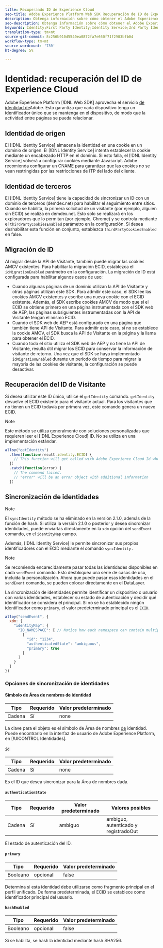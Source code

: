 ```yaml
---
title: Recuperando ID de Experience Cloud
seo-title: Adobe Experience Platform Web SDK Recuperación de ID de Experience Cloud
description: Obtenga información sobre cómo obtener el Adobe Experience Cloud Id.
seo-description: Obtenga información sobre cómo obtener el Adobe Experience Cloud Id.
keywords: Identity;First Party Identity;Identity Service;3rd Party Identity;ID Migration;Visitor ID;third party identity;thirdPartyCookiesEnabled;idMigrationEnabled;getIdentity;Syncing Identities;syncIdentity;sendEvent;identityMap;primary;ecid;Identity Namespace;namespace id;authenticationState;hashEnabled;
translation-type: tm+mt
source-git-commit: 8c256b010d5540ea0872fa7e660f71f2903bfb04
workflow-type: tm+mt
source-wordcount: '730'
ht-degree: 5%

---
```



# Identidad: recuperación del ID de Experience Cloud

Adobe Experience Platform [!DNL Web SDK] aprovecha el servicio [de identidad de](../../identity-service/ecid.md)Adobe. Esto garantiza que cada dispositivo tenga un identificador único que se mantenga en el dispositivo, de modo que la actividad entre páginas se pueda relacionar.

## Identidad de origen

El [!DNL Identity Service] almacena la identidad en una cookie en un dominio de origen. El [!DNL Identity Service] intenta establecer la cookie mediante un encabezado HTTP en el dominio. Si esto falla, el [!DNL Identity Service] volverá a configurar cookies mediante Javascript. Adobe recomienda configurar un CNAME para garantizar que las cookies no se vean restringidas por las restricciones de ITP del lado del cliente.

## Identidad de terceros

El [!DNL Identity Service] tiene la capacidad de sincronizar un ID con un dominio de terceros (demdex.net) para habilitar el seguimiento entre sitios. Cuando se habilita, la primera solicitud de un visitante (por ejemplo, alguien sin ECID) se realiza en demdex.net. Esto solo se realizará en los exploradores que lo permitan (por ejemplo, Chrome) y se controla mediante el `thirdPartyCookiesEnabled` parámetro en la configuración. Si desea deshabilitar esta función en conjunto, establezca `thirdPartyCookiesEnabled` en false.

## Migración de ID

Al migrar desde la API de Visitante, también puede migrar las cookies AMCV existentes. Para habilitar la migración ECID, establezca el `idMigrationEnabled` parámetro en la configuración. La migración de ID está configurada para habilitar algunos casos de uso:

* Cuando algunas páginas de un dominio utilizan la API de Visitante y otras páginas utilizan este SDK. Para admitir este caso, el SDK lee las cookies AMCV existentes y escribe una nueva cookie con el ECID existente. Además, el SDK escribe cookies AMCV de modo que si el ECID se obtiene primero en una página instrumentada con el SDK web de AEP, las páginas subsiguientes instrumentadas con la API de Visitante tengan el mismo ECID.
* Cuando el SDK web de AEP está configurado en una página que también tiene API de Visitante. Para admitir este caso, si no se establece la cookie AMCV, el SDK busca la API de Visitante en la página y la llama para obtener el ECID.
* Cuando todo el sitio utiliza el SDK web de AEP y no tiene la API de Visitante, resulta útil migrar los ECID para conservar la información de visitante de retorno. Una vez que el SDK se haya implementado `idMigrationEnabled` durante un período de tiempo para migrar la mayoría de las cookies de visitante, la configuración se puede desactivar.

## Recuperación del ID de Visitante

Si desea utilizar este ID único, utilice el `getIdentity` comando. `getIdentity` devuelve el ECID existente para el visitante actual. Para los visitantes que no tienen un ECID todavía por primera vez, este comando genera un nuevo ECID.

>[!NOTE]
>
>Este método se utiliza generalmente con soluciones personalizadas que requieren leer el [!DNL Experience Cloud] ID. No se utiliza en una implementación estándar.

```javascript
alloy("getIdentity")
  .then(function(result.identity.ECID) {
    // This function will get called with Adobe Experience Cloud Id when the command promise is resolved
  })
  .catch(function(error) {
    // The command failed.
    // "error" will be an error object with additional information
  })
```

## Sincronización de identidades

>[!NOTE]
>
>El `syncIdentity` método se ha eliminado en la versión 2.1.0, además de la función de hash. Si utiliza la versión 2.1.0 o posterior y desea sincronizar identidades, puede enviarlas directamente en la `xdm` opción del `sendEvent` comando, en el `identityMap` campo.

Además, [!DNL Identity Service] le permite sincronizar sus propios identificadores con el ECID mediante el comando `syncIdentity` .

>[!NOTE]
>
>Se recomienda encarecidamente pasar todas las identidades disponibles en cada `sendEvent` comando. Esto desbloquea una serie de casos de uso, incluida la personalización. Ahora que puede pasar esas identidades en el `sendEvent` comando, se pueden colocar directamente en el DataLayer.

La sincronización de identidades permite identificar un dispositivo o usuario con varias identidades, establecer su estado de autenticación y decidir qué identificador se considera el principal. Si no se ha establecido ningún identificador como `primary`, el valor predeterminado principal es el `ECID`.

```javascript
alloy("sendEvent", {
  xdm: {
    "identityMap": {
      "ID_NAMESPACE": [ // Notice how each namespace can contain multiple identifiers.
        {
          "id": "1234",
          "authenticatedState": "ambiguous",
          "primary": true
        }
      ]
    }
  }
})
```


### Opciones de sincronización de identidades

#### Símbolo de Área de nombres de identidad

| **Tipo** | **Requerido** | **Valor predeterminado** |
| -------- | ------------ | ----------------- |
| Cadena | Sí | none |

La clave para el objeto es el símbolo de Área de nombres [de](../../identity-service/namespaces.md) identidad. Puede encontrarlo en la interfaz de usuario de Adobe Experience Platform, en [!UICONTROL Identidades].

#### `id`

| **Tipo** | **Requerido** | **Valor predeterminado** |
| -------- | ------------ | ----------------- |
| Cadena | Sí | none |

Es el ID que desea sincronizar para la Área de nombres dada.

#### `authenticationState`

| **Tipo** | **Requerido** | **Valor predeterminado** | **Valores posibles** |
| -------- | ------------ | ----------------- | ------------------------------------ |
| Cadena | Sí | ambiguo | ambiguo, autenticado y registradoOut |

El estado de autenticación del ID.

#### `primary`

| **Tipo** | **Requerido** | **Valor predeterminado** |
| -------- | ------------ | ----------------- |
| Booleano | opcional | false |

Determina si esta identidad debe utilizarse como fragmento principal en el perfil unificado. De forma predeterminada, el ECID se establece como identificador principal del usuario.

#### `hashEnabled`

| **Tipo** | **Requerido** | **Valor predeterminado** |
| -------- | ------------ | ----------------- |
| Booleano | opcional | false |

Si se habilita, se hash la identidad mediante hash SHA256.
